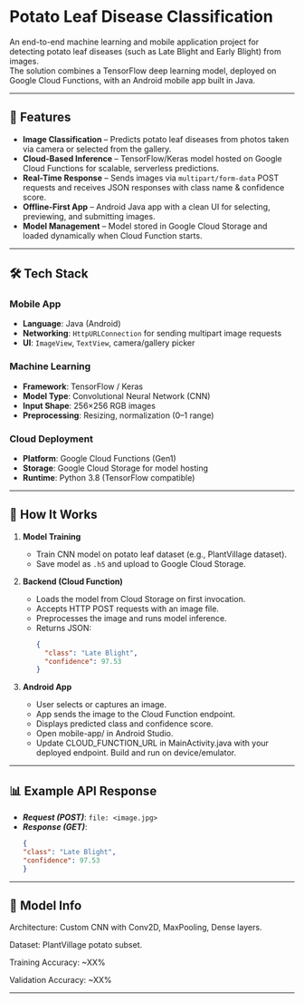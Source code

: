 # Potato Leaf Disease Classification

An end-to-end machine learning and mobile application project for detecting potato leaf diseases (such as Late Blight and Early Blight) from images.  
The solution combines a TensorFlow deep learning model, deployed on Google Cloud Functions, with an Android mobile app built in Java.

---

## 📌 Features

- **Image Classification** – Predicts potato leaf diseases from photos taken via camera or selected from the gallery.
- **Cloud-Based Inference** – TensorFlow/Keras model hosted on Google Cloud Functions for scalable, serverless predictions.
- **Real-Time Response** – Sends images via `multipart/form-data` POST requests and receives JSON responses with class name & confidence score.
- **Offline-First App** – Android Java app with a clean UI for selecting, previewing, and submitting images.
- **Model Management** – Model stored in Google Cloud Storage and loaded dynamically when Cloud Function starts.

---

## 🛠️ Tech Stack

### **Mobile App**
- **Language**: Java (Android)
- **Networking**: `HttpURLConnection` for sending multipart image requests
- **UI**: `ImageView`, `TextView`, camera/gallery picker

### **Machine Learning**
- **Framework**: TensorFlow / Keras
- **Model Type**: Convolutional Neural Network (CNN)
- **Input Shape**: 256×256 RGB images
- **Preprocessing**: Resizing, normalization (0–1 range)

### **Cloud Deployment**
- **Platform**: Google Cloud Functions (Gen1)
- **Storage**: Google Cloud Storage for model hosting
- **Runtime**: Python 3.8 (TensorFlow compatible)

---

## 🚀 How It Works

1. **Model Training**  
   - Train CNN model on potato leaf dataset (e.g., PlantVillage dataset).
   - Save model as `.h5` and upload to Google Cloud Storage.

2. **Backend (Cloud Function)**  
   - Loads the model from Cloud Storage on first invocation.
   - Accepts HTTP POST requests with an image file.
   - Preprocesses the image and runs model inference.
   - Returns JSON:  
     ```json
     {
       "class": "Late Blight",
       "confidence": 97.53
     }
     ```

3. **Android App**  
   - User selects or captures an image.
   - App sends the image to the Cloud Function endpoint.
   - Displays predicted class and confidence score.
   - Open mobile-app/ in Android Studio.
   - Update CLOUD_FUNCTION_URL in MainActivity.java with your deployed endpoint. Build and run on device/emulator.
---
## 📊 Example API Response
- ***Request (POST)***:
  ``` file: <image.jpg> ```
- ***Response (GET)***:
  ```json
  {
  "class": "Late Blight",
  "confidence": 97.53
  }
  ```
---
## 🧠 Model Info
Architecture: Custom CNN with Conv2D, MaxPooling, Dense layers.

Dataset: PlantVillage potato subset.

Training Accuracy: ~XX%

Validation Accuracy: ~XX%

---

